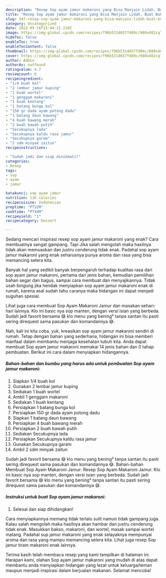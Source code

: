 ```yaml
---
description: "Resep Sop ayam jamur makaroni yang Bisa Manjain Lidah, Buat Buka Puasa Sempurna"
title: "Resep Sop ayam jamur makaroni yang Bisa Manjain Lidah, Buat Buka Puasa Sempurna"
slug: 347-resep-sop-ayam-jamur-makaroni-yang-bisa-manjain-lidah-buat-buka-puasa-sempurna
category: Uncategorized
date: 2022-05-16T15:44:21.210Z
image: https://img-global.cpcdn.com/recipes/f96b5314657fd89c/680x482cq70/sop-ayam-jamur-makaroni-foto-resep-utama.jpg
hideToc: false
enableToc: true
enableTocContent: false
thumbnail: https://img-global.cpcdn.com/recipes/f96b5314657fd89c/680x482cq70/sop-ayam-jamur-makaroni-foto-resep-utama.jpg
cover: https://img-global.cpcdn.com/recipes/f96b5314657fd89c/680x482cq70/sop-ayam-jamur-makaroni-foto-resep-utama.jpg
author: Admin
authorAv: notfound
ratingvalue: 4.7
reviewcount: 6
recipeingredient:
- "1/4 buah kol"
- "2 lembar jamur kuping"
- "1 buah wortel"
- "1 genggam makaroni"
- "1 buah kentang"
- "1 batang bunga kol"
- "150 gr dada ayam potong dadu"
- "1 batang daun bawang"
- "4 buah bawang merah"
- "2 buah bawah putih"
- "Secukupnya lada"
- "Secukupnya kaldu rasa jamur"
- "Secukupnya garam"
- "2 sdm minyak zaitun"
recipeinstructions:

- "Sudah jadi dan siap dinikmati!"
categories:
- Resep
tags:
- sop
- ayam
- jamur

katakunci: sop ayam jamur 
nutrition: 116 calories
recipecuisine: Indonesian
preptime: "PT32M"
cooktime: "PT44M"
recipeyield: "1"
recipecategory: Dessert

---
```



Sedang mencari inspirasi resep sop ayam jamur makaroni yang enak? Cara membuatnya sangat gampang. Tapi Jika salah mengolah maka hasilnya tidak akan memuaskan dan justru cenderung tidak enak. Padahal sop ayam jamur makaroni yang enak seharusnya punya aroma dan rasa yang bisa memancing selera kita.


Banyak hal yang sedikit banyak berpengaruh terhadap kualitas rasa dari sop ayam jamur makaroni, pertama dari jenis bahan, kemudian pemilihan bahan segar dan bagus, sampai cara membuat dan menyajikannya. Tidak usah bingung jika hendak menyiapkan sop ayam jamur makaroni enak di rumah, karena asal sudah tahu caranya maka hidangan ini dapat menjadi suguhan spesial.

Lihat juga cara membuat Sop Ayam Makaroni Jamur dan masakan sehari-hari lainnya. Klo ini basic nya sop manten, dengan versi isian yang berbeda. Sudah jadi favorit bersama 😅 klo menu yang bening² tanpa santan itu pasti sering direquest sama pasukan dan komandannya 😅.


Nah, kali ini kita coba, yuk, kreasikan sop ayam jamur makaroni sendiri di rumah. Tetap dengan bahan yang sederhana, hidangan ini bisa memberi manfaat dalam membantu menjaga kesehatan tubuh kita. Anda dapat membuat Sop ayam jamur makaroni memakai 14 jenis bahan dan 0 tahap pembuatan. Berikut ini cara dalam menyiapkan hidangannya.

<!--inarticleads1-->

##### Bahan-bahan dan bumbu yang harus ada untuk pembuatan Sop ayam jamur makaroni:

1. Siapkan 1/4 buah kol
1. Gunakan 2 lembar jamur kuping
1. Sediakan 1 buah wortel
1. Ambil 1 genggam makaroni
1. Sediakan 1 buah kentang
1. Persiapkan 1 batang bunga kol
1. Persiapkan 150 gr dada ayam potong dadu
1. Siapkan 1 batang daun bawang
1. Persiapkan 4 buah bawang merah
1. Persiapkan 2 buah bawah putih
1. Sediakan Secukupnya lada
1. Persiapkan Secukupnya kaldu rasa jamur
1. Gunakan Secukupnya garam
1. Ambil 2 sdm minyak zaitun


Sudah jadi favorit bersama 😅 klo menu yang bening² tanpa santan itu pasti sering direquest sama pasukan dan komandannya 😅. Bahan-bahan Membuat Sop Ayam Makaroni Jamur: Resep Sop Ayam Makaroni Jamur. Klo ini basic nya sop manten, dengan versi isian yang berbeda. Sudah jadi favorit bersama 😅 klo menu yang bening² tanpa santan itu pasti sering direquest sama pasukan dan komandannya 😅. 

<!--inarticleads2-->

##### Instruksi untuk buat Sop ayam jamur makaroni:


1. Selesai dan siap dihidangkan!

Cara menyiapkannya memang tidak terlalu sulit namun tidak gampang juga. Kalau salah mengolah maka hasilnya akan hambar dan justru cenderung tidak enak. Masukkan bakso, makaroni, dan wortel, masak sampai wortel matang. Padahal sup jamur makaroni yang enak selayaknya mempunyai aroma dan rasa yang mampu memancing selera kita. Lihat juga resep Sop jamur tiram makaroni enak lainnya. 

Terima kasih telah membaca resep yang kami tampilkan di halaman ini. Harapan kami, olahan Sop ayam jamur makaroni yang mudah di atas dapat membantu anda menyiapkan hidangan yang lezat untuk keluarga/teman maupun menjadi inspirasi dalam berjualan makanan. Selamat mencoba!
